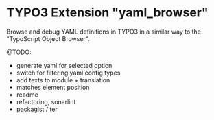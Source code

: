 # TYPO3 Extension "yaml_browser"
Browse and debug YAML definitions in TYPO3 in a similar way to the "TypoScript Object Browser".

@TODO:
- generate yaml for selected option
- switch for filtering yaml config types
- add texts to module + translation
- matches element position
- readme
- refactoring, sonarlint
- packagist / ter